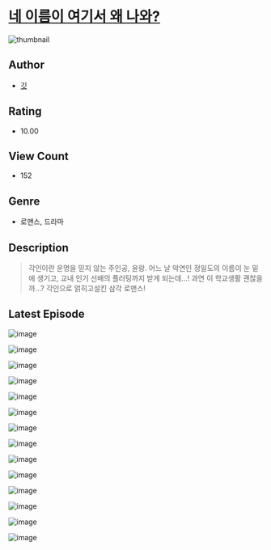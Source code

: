 # [네 이름이 여기서 왜 나와?](https://comic.naver.com/challenge/list?titleId=810749)
![thumbnail](https://image-comic.pstatic.net/user_contents_data/challenge_comic/2023/05/24/367046/upload_7234251290047571509_480x623.jpeg)

## Author
- [깃](https://comic.naver.com/artistTitle?id=367046)

## Rating
- 10.00

## View Count
- 152

## Genre
- 로맨스, 드라마

## Description
> 각인이란 운명을 믿지 않는 주인공, 윤랑. 어느 날 악연인 정일도의 이름이 눈 밑에 생기고, 교내 인기 선배의 플러팅까지 받게 되는데...! 과연 이 학교생활 괜찮을까...? 각인으로 얽히고설킨 삼각 로맨스!


## Latest Episode
![image](https://image-comic.pstatic.net/user_contents_data/challenge_comic/2023/05/24/367046/upload_7004332590429004088.jpeg)

![image](https://image-comic.pstatic.net/user_contents_data/challenge_comic/2023/05/24/367046/upload_3486739617447031605.jpeg)

![image](https://image-comic.pstatic.net/user_contents_data/challenge_comic/2023/05/24/367046/upload_3774913904798611253.jpeg)

![image](https://image-comic.pstatic.net/user_contents_data/challenge_comic/2023/05/24/367046/upload_3979268259797414707.jpeg)

![image](https://image-comic.pstatic.net/user_contents_data/challenge_comic/2023/05/24/367046/upload_7293079736995493424.jpeg)

![image](https://image-comic.pstatic.net/user_contents_data/challenge_comic/2023/05/24/367046/upload_3546081338037975088.jpeg)

![image](https://image-comic.pstatic.net/user_contents_data/challenge_comic/2023/05/24/367046/upload_7378640433387221814.jpeg)

![image](https://image-comic.pstatic.net/user_contents_data/challenge_comic/2023/05/24/367046/upload_7219328688925598817.jpeg)

![image](https://image-comic.pstatic.net/user_contents_data/challenge_comic/2023/05/24/367046/upload_7149854980784403814.jpeg)

![image](https://image-comic.pstatic.net/user_contents_data/challenge_comic/2023/05/24/367046/upload_3905237030307707234.jpeg)

![image](https://image-comic.pstatic.net/user_contents_data/challenge_comic/2023/05/24/367046/upload_7005129735540127077.jpeg)

![image](https://image-comic.pstatic.net/user_contents_data/challenge_comic/2023/05/24/367046/upload_7161906714834450481.jpeg)

![image](https://image-comic.pstatic.net/user_contents_data/challenge_comic/2023/05/24/367046/upload_3832618496394605669.jpeg)

![image](https://image-comic.pstatic.net/user_contents_data/challenge_comic/2023/05/24/367046/upload_3832625272964014648.jpeg)
